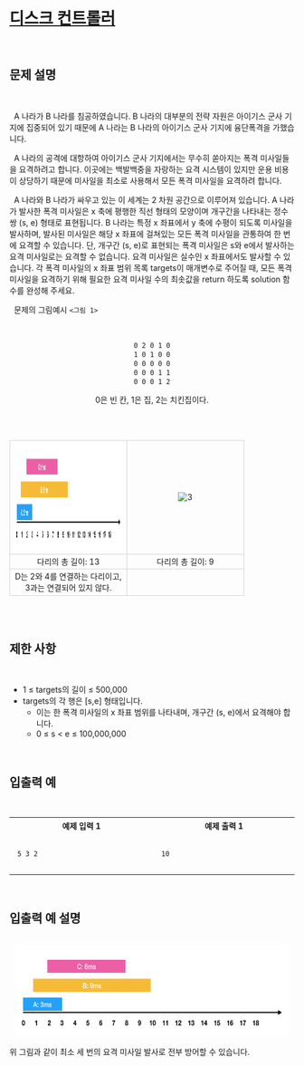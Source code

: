 # [디스크 컨트롤러](https://school.programmers.co.kr/learn/courses/30/lessons/181188)

<style>
  .example * {text-align: center;}
  .example td {width: 20vw; border: solid 1px lightgray}
  .output td {width: 30vw; padding: 1em}
</style>

<br />

## 문제 설명

<br />

&nbsp; A 나라가 B 나라를 침공하였습니다. B 나라의 대부분의 전략 자원은 아이기스 군사 기지에 집중되어 있기 때문에 A 나라는 B 나라의 아이기스 군사 기지에 융단폭격을 가했습니다.

&nbsp; A 나라의 공격에 대항하여 아이기스 군사 기지에서는 무수히 쏟아지는 폭격 미사일들을 요격하려고 합니다. 이곳에는 백발백중을 자랑하는 요격 시스템이 있지만 운용 비용이 상당하기 때문에 미사일을 최소로 사용해서 모든 폭격 미사일을 요격하려 합니다.

&nbsp; A 나라와 B 나라가 싸우고 있는 이 세계는 2 차원 공간으로 이루어져 있습니다. A 나라가 발사한 폭격 미사일은 x 축에 평행한 직선 형태의 모양이며 개구간을 나타내는 정수 쌍 (s, e) 형태로 표현됩니다. B 나라는 특정 x 좌표에서 y 축에 수평이 되도록 미사일을 발사하며, 발사된 미사일은 해당 x 좌표에 걸쳐있는 모든 폭격 미사일을 관통하여 한 번에 요격할 수 있습니다. 단, 개구간 (s, e)로 표현되는 폭격 미사일은 s와 e에서 발사하는 요격 미사일로는 요격할 수 없습니다. 요격 미사일은 실수인 x 좌표에서도 발사할 수 있습니다.
각 폭격 미사일의 x 좌표 범위 목록 targets이 매개변수로 주어질 때, 모든 폭격 미사일을 요격하기 위해 필요한 요격 미사일 수의 최솟값을 return 하도록 solution 함수를 완성해 주세요.

&nbsp; 문제의 그림예시 `<그림 1>`

<br />
<center>

```
0 2 0 1 0
1 0 1 0 0
0 0 0 0 0
0 0 0 1 1
0 0 0 1 2
```

0은 빈 칸, 1은 집, 2는 치킨집이다.

</center>
<br />

<br />
<center>

<table class="example">
  <tr>
    <td><img src="./asset/1.png" alt="1" style="width:20vw; aspect-ratio: 1 / 1"/></td>
    <td><img src="./asset/3.avif" alt="3" style="width:20vw; aspect-ratio: 1 / 1"/></td>
  </tr>
  <tr>
    <td>다리의 총 길이: 13</td>
    <td>다리의 총 길이: 9</td>
  </tr>
  <tr>
    <td>D는 2와 4를 연결하는 다리이고, 3과는 연결되어 있지 않다.</td>
    <td>&nbsp;</td>
  </tr>
</table>

</center>
<br />

<br />

## 제한 사항

<br />

- 1 ≤ targets의 길이 ≤ 500,000
- targets의 각 행은 [s,e] 형태입니다.
  - 이는 한 폭격 미사일의 x 좌표 범위를 나타내며, 개구간 (s, e)에서 요격해야 합니다.
  - 0 ≤ s < e ≤ 100,000,000

<br/>

## 입출력 예

<br />

<center>
<table class="output">
<tr>
  <th>예제 입력 1</th>
  <th>예제 출력 1</th>
</tr>
<tr>
  <td>

```txt
5 3 2
```

  </td>
  <td>

```txt
10
```

  </td>
</tr>
</table>
</center>

<br />

## 입출력 예 설명

<br />
<center>
<img src="./asset/1.png" alt="1" style="width:50vw; aspect-ratio: 3 / 1"/>
</center>

위 그림과 같이 최소 세 번의 요격 미사일 발사로 전부 방어할 수 있습니다.
